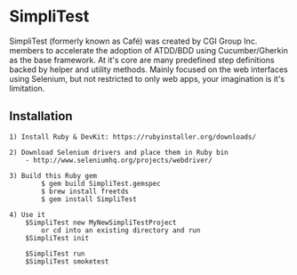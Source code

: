 # SimpliTest 
SimpliTest (formerly known as Café) was created by CGI Group Inc. members to accelerate the adoption of ATDD/BDD using Cucumber/Gherkin as the base framework. At it's core are many predefined step definitions backed by helper and utility methods.  Mainly focused on the web interfaces using Selenium, but not restricted to only web apps, your imagination is it's limitation.

## Installation 

	1) Install Ruby & DevKit: https://rubyinstaller.org/downloads/
	
	2) Download Selenium drivers and place them in Ruby bin
		- http://www.seleniumhq.org/projects/webdriver/
	
	3) Build this Ruby gem
			$ gem build SimpliTest.gemspec
			$ brew install freetds
    		$ gem install SimpliTest

	4) Use it
		$SimpliTest new MyNewSimpliTestProject
			or cd into an existing directory and run 
		$SimpliTest init
		
		$SimpliTest run
		$SimpliTest smoketest
		
